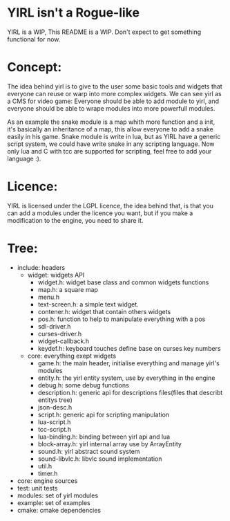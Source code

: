 # YIRL isn't a Rogue-like

YIRL is a WIP,
This README is a WIP.
Don't expect to get something functional for now.

# Concept:
The idea behind yirl is to give to the user some basic tools and widgets that everyone can reuse or warp into more complex widgets.
We can see yirl as a CMS for video game:
Everyone should be able to add module to yirl, and everyone should be able to wrape modules into more powerfull modules.

As an example the snake module is a map whith more function and a init, it's basically an inheritance of a map, this allow everyone to add a snake easily in his game.
Snake module is write in lua, but as YIRL have a generic script system, we could have write snake in any scripting language.
Now only lua and C with tcc are supported for scripting, feel free to add your language :).


# Licence:
YIRL is licensed under the LGPL licence, the idea behind that, is that you can add a modules under the licence you want, but if you make a modification to the engine, you need to share it.

# Tree:

* include: headers
  * widget: widgets API
    * widget.h: widget base class and common widgets functions
    * map.h: a square map
    * menu.h
    * text-screen.h: a simple text widget.
    * contener.h: widget that contain others widgets
    * pos.h: function to help to manipulate everything with a pos
    * sdl-driver.h
    * curses-driver.h
    * widget-callback.h
    * keydef.h: keyboard touches define base on curses key numbers
  * core: everything exept widgets
    * game.h: the main header, initialise everything and manage yirl's modules
    * entity.h: the yirl entity system, use by everything in the engine
    * debug.h: some debug functions
    * description.h: generic api for descriptions files(files that describt entitys tree)
    * json-desc.h
    * script.h: generic api for scripting manipulation
    * lua-script.h
    * tcc-script.h
    * lua-binding.h: binding between yirl api and lua
    * block-array.h: yirl internal array use by ArrayEntity
    * sound.h: yirl abstract sound system
    * sound-libvlc.h: libvlc sound implementation
    * util.h
    * timer.h
* core: engine sources
* test: unit tests
* modules: set of yirl modules
* example: set of examples
* cmake: cmake dependencies
